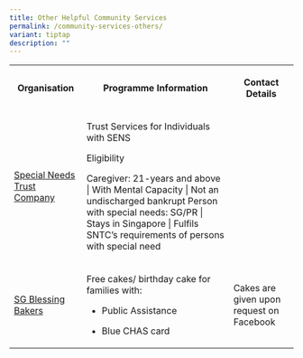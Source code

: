 ```yaml
---
title: Other Helpful Community Services
permalink: /community-services-others/
variant: tiptap
description: ""
---
```

<table style="minWidth: 75px">
<colgroup>
<col>
<col>
<col>
</colgroup>
<tbody>
<tr>
<th rowspan="1" colspan="1">
<p>Organisation</p>
</th>
<th rowspan="1" colspan="1">
<p>Programme Information</p>
</th>
<th rowspan="1" colspan="1">
<p>Contact Details</p>
</th>
</tr>
<tr>
<td rowspan="1" colspan="1">
<p><a href="https://www.sntc.org.sg/services/trust-services" rel="noopener nofollow" target="_blank">Special Needs Trust Company</a>
</p>
</td>
<td rowspan="1" colspan="1">
<p>Trust Services for Individuals with SENS</p>
<p></p>
<p>Eligibility</p>
<p>Caregiver: 21-years and above | With Mental Capacity | Not an undischarged
bankrupt Person with special needs: SG/PR | Stays in Singapore | Fulfils
SNTC’s requirements of persons with special need</p>
</td>
<td rowspan="1" colspan="1">
<p></p>
</td>
</tr>
<tr>
<td rowspan="1" colspan="1">
<p><a href="https://www.facebook.com/groups/sgblessingbaker" rel="noopener nofollow" target="_blank">SG Blessing Bakers</a>
</p>
</td>
<td rowspan="1" colspan="1">
<p>Free cakes/ birthday cake for families with:</p>
<ul data-tight="true" class="tight">
<li>
<p>Public Assistance</p>
</li>
<li>
<p>Blue CHAS card</p>
</li>
</ul>
</td>
<td rowspan="1" colspan="1">
<p>Cakes are given upon request on Facebook</p>
</td>
</tr>
</tbody>
</table>
<p></p>